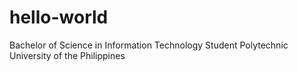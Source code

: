 # hello-world

Bachelor of Science in Information Technology Student
Polytechnic University of the Philippines
